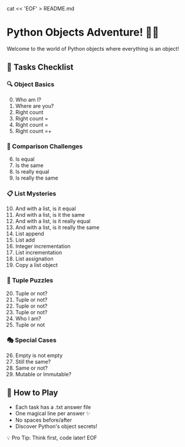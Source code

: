 cat << 'EOF' > README.md
# Python Objects Adventure! 🐍✨

Welcome to the world of Python objects where everything is an object!

## 🎯 Tasks Checklist

### 🔍 Object Basics
0. Who am I?  
1. Where are you?  
2. Right count  
3. Right count =  
4. Right count =  
5. Right count =+  

### 🔄 Comparison Challenges
6. Is equal  
7. Is the same  
8. Is really equal  
9. Is really the same  

### 📋 List Mysteries
10. And with a list, is it equal  
11. And with a list, is it the same  
12. And with a list, is it really equal  
13. And with a list, is it really the same  
14. List append  
15. List add  
16. Integer incrementation  
17. List incrementation  
18. List assignation  
19. Copy a list object  

### 🧩 Tuple Puzzles
20. Tuple or not?  
21. Tuple or not?  
22. Tuple or not?  
23. Tuple or not?  
24. Who I am?  
25. Tuple or not  

### 🎭 Special Cases
26. Empty is not empty  
27. Still the same?  
28. Same or not?  
29. Mutable or Immutable?  

## 🚀 How to Play
- Each task has a .txt answer file
- One magical line per answer ✨
- No spaces before/after
- Discover Python's object secrets!

💡 Pro Tip: Think first, code later!
EOF
